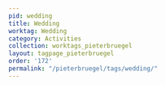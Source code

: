 ```yaml
---
pid: wedding
title: Wedding
worktag: Wedding
category: Activities
collection: worktags_pieterbruegel
layout: tagpage_pieterbruegel
order: '172'
permalink: "/pieterbruegel/tags/wedding/"
---
```

